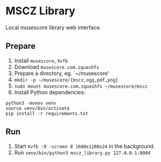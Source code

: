 # MSCZ Library

Local musescore library web interface.

## Prepare

1. Install `musescore`, `Xvfb`
2. Download `musescore.com.squashfs`
3. Prepare a directory, eg. `~/musescore'
4. `mkdir -p ~/musescore/{mscz,ogg,pdf,png}`
5. `sudo mount musescore.com.squashfs ~/musescore/mscz`
6. Install Python dependencies:

```
python3 -mvenv venv
source venv/bin/activate
pip install -r requirements.txt
```

## Run

1. Start `Xvfb :9 -screen 0 1600x1200x24` in the background.
2. Run `venv/bin/python3 mscz_library.py 127.0.0.1:8084`
